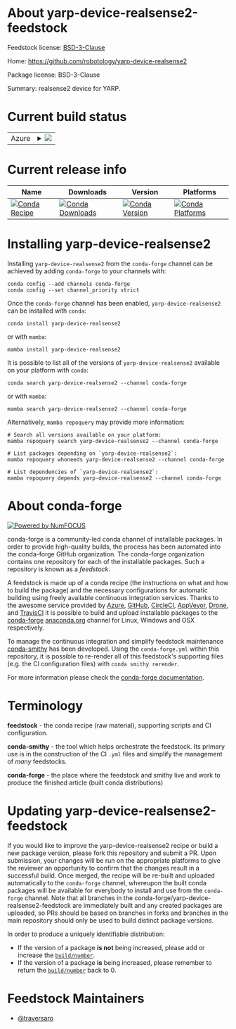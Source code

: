 About yarp-device-realsense2-feedstock
======================================

Feedstock license: [BSD-3-Clause](https://github.com/conda-forge/yarp-device-realsense2-feedstock/blob/main/LICENSE.txt)

Home: https://github.com/robotology/yarp-device-realsense2

Package license: BSD-3-Clause

Summary: realsense2 device for YARP.

Current build status
====================


<table>
    
  <tr>
    <td>Azure</td>
    <td>
      <details>
        <summary>
          <a href="https://dev.azure.com/conda-forge/feedstock-builds/_build/latest?definitionId=24350&branchName=main">
            <img src="https://dev.azure.com/conda-forge/feedstock-builds/_apis/build/status/yarp-device-realsense2-feedstock?branchName=main">
          </a>
        </summary>
        <table>
          <thead><tr><th>Variant</th><th>Status</th></tr></thead>
          <tbody><tr>
              <td>linux_64</td>
              <td>
                <a href="https://dev.azure.com/conda-forge/feedstock-builds/_build/latest?definitionId=24350&branchName=main">
                  <img src="https://dev.azure.com/conda-forge/feedstock-builds/_apis/build/status/yarp-device-realsense2-feedstock?branchName=main&jobName=linux&configuration=linux%20linux_64_" alt="variant">
                </a>
              </td>
            </tr><tr>
              <td>linux_aarch64</td>
              <td>
                <a href="https://dev.azure.com/conda-forge/feedstock-builds/_build/latest?definitionId=24350&branchName=main">
                  <img src="https://dev.azure.com/conda-forge/feedstock-builds/_apis/build/status/yarp-device-realsense2-feedstock?branchName=main&jobName=linux&configuration=linux%20linux_aarch64_" alt="variant">
                </a>
              </td>
            </tr><tr>
              <td>linux_ppc64le</td>
              <td>
                <a href="https://dev.azure.com/conda-forge/feedstock-builds/_build/latest?definitionId=24350&branchName=main">
                  <img src="https://dev.azure.com/conda-forge/feedstock-builds/_apis/build/status/yarp-device-realsense2-feedstock?branchName=main&jobName=linux&configuration=linux%20linux_ppc64le_" alt="variant">
                </a>
              </td>
            </tr><tr>
              <td>osx_64</td>
              <td>
                <a href="https://dev.azure.com/conda-forge/feedstock-builds/_build/latest?definitionId=24350&branchName=main">
                  <img src="https://dev.azure.com/conda-forge/feedstock-builds/_apis/build/status/yarp-device-realsense2-feedstock?branchName=main&jobName=osx&configuration=osx%20osx_64_" alt="variant">
                </a>
              </td>
            </tr><tr>
              <td>osx_arm64</td>
              <td>
                <a href="https://dev.azure.com/conda-forge/feedstock-builds/_build/latest?definitionId=24350&branchName=main">
                  <img src="https://dev.azure.com/conda-forge/feedstock-builds/_apis/build/status/yarp-device-realsense2-feedstock?branchName=main&jobName=osx&configuration=osx%20osx_arm64_" alt="variant">
                </a>
              </td>
            </tr>
          </tbody>
        </table>
      </details>
    </td>
  </tr>
</table>

Current release info
====================

| Name | Downloads | Version | Platforms |
| --- | --- | --- | --- |
| [![Conda Recipe](https://img.shields.io/badge/recipe-yarp--device--realsense2-green.svg)](https://anaconda.org/conda-forge/yarp-device-realsense2) | [![Conda Downloads](https://img.shields.io/conda/dn/conda-forge/yarp-device-realsense2.svg)](https://anaconda.org/conda-forge/yarp-device-realsense2) | [![Conda Version](https://img.shields.io/conda/vn/conda-forge/yarp-device-realsense2.svg)](https://anaconda.org/conda-forge/yarp-device-realsense2) | [![Conda Platforms](https://img.shields.io/conda/pn/conda-forge/yarp-device-realsense2.svg)](https://anaconda.org/conda-forge/yarp-device-realsense2) |

Installing yarp-device-realsense2
=================================

Installing `yarp-device-realsense2` from the `conda-forge` channel can be achieved by adding `conda-forge` to your channels with:

```
conda config --add channels conda-forge
conda config --set channel_priority strict
```

Once the `conda-forge` channel has been enabled, `yarp-device-realsense2` can be installed with `conda`:

```
conda install yarp-device-realsense2
```

or with `mamba`:

```
mamba install yarp-device-realsense2
```

It is possible to list all of the versions of `yarp-device-realsense2` available on your platform with `conda`:

```
conda search yarp-device-realsense2 --channel conda-forge
```

or with `mamba`:

```
mamba search yarp-device-realsense2 --channel conda-forge
```

Alternatively, `mamba repoquery` may provide more information:

```
# Search all versions available on your platform:
mamba repoquery search yarp-device-realsense2 --channel conda-forge

# List packages depending on `yarp-device-realsense2`:
mamba repoquery whoneeds yarp-device-realsense2 --channel conda-forge

# List dependencies of `yarp-device-realsense2`:
mamba repoquery depends yarp-device-realsense2 --channel conda-forge
```


About conda-forge
=================

[![Powered by
NumFOCUS](https://img.shields.io/badge/powered%20by-NumFOCUS-orange.svg?style=flat&colorA=E1523D&colorB=007D8A)](https://numfocus.org)

conda-forge is a community-led conda channel of installable packages.
In order to provide high-quality builds, the process has been automated into the
conda-forge GitHub organization. The conda-forge organization contains one repository
for each of the installable packages. Such a repository is known as a *feedstock*.

A feedstock is made up of a conda recipe (the instructions on what and how to build
the package) and the necessary configurations for automatic building using freely
available continuous integration services. Thanks to the awesome service provided by
[Azure](https://azure.microsoft.com/en-us/services/devops/), [GitHub](https://github.com/),
[CircleCI](https://circleci.com/), [AppVeyor](https://www.appveyor.com/),
[Drone](https://cloud.drone.io/welcome), and [TravisCI](https://travis-ci.com/)
it is possible to build and upload installable packages to the
[conda-forge](https://anaconda.org/conda-forge) [anaconda.org](https://anaconda.org/)
channel for Linux, Windows and OSX respectively.

To manage the continuous integration and simplify feedstock maintenance
[conda-smithy](https://github.com/conda-forge/conda-smithy) has been developed.
Using the ``conda-forge.yml`` within this repository, it is possible to re-render all of
this feedstock's supporting files (e.g. the CI configuration files) with ``conda smithy rerender``.

For more information please check the [conda-forge documentation](https://conda-forge.org/docs/).

Terminology
===========

**feedstock** - the conda recipe (raw material), supporting scripts and CI configuration.

**conda-smithy** - the tool which helps orchestrate the feedstock.
                   Its primary use is in the construction of the CI ``.yml`` files
                   and simplify the management of *many* feedstocks.

**conda-forge** - the place where the feedstock and smithy live and work to
                  produce the finished article (built conda distributions)


Updating yarp-device-realsense2-feedstock
=========================================

If you would like to improve the yarp-device-realsense2 recipe or build a new
package version, please fork this repository and submit a PR. Upon submission,
your changes will be run on the appropriate platforms to give the reviewer an
opportunity to confirm that the changes result in a successful build. Once
merged, the recipe will be re-built and uploaded automatically to the
`conda-forge` channel, whereupon the built conda packages will be available for
everybody to install and use from the `conda-forge` channel.
Note that all branches in the conda-forge/yarp-device-realsense2-feedstock are
immediately built and any created packages are uploaded, so PRs should be based
on branches in forks and branches in the main repository should only be used to
build distinct package versions.

In order to produce a uniquely identifiable distribution:
 * If the version of a package **is not** being increased, please add or increase
   the [``build/number``](https://docs.conda.io/projects/conda-build/en/latest/resources/define-metadata.html#build-number-and-string).
 * If the version of a package **is** being increased, please remember to return
   the [``build/number``](https://docs.conda.io/projects/conda-build/en/latest/resources/define-metadata.html#build-number-and-string)
   back to 0.

Feedstock Maintainers
=====================

* [@traversaro](https://github.com/traversaro/)

